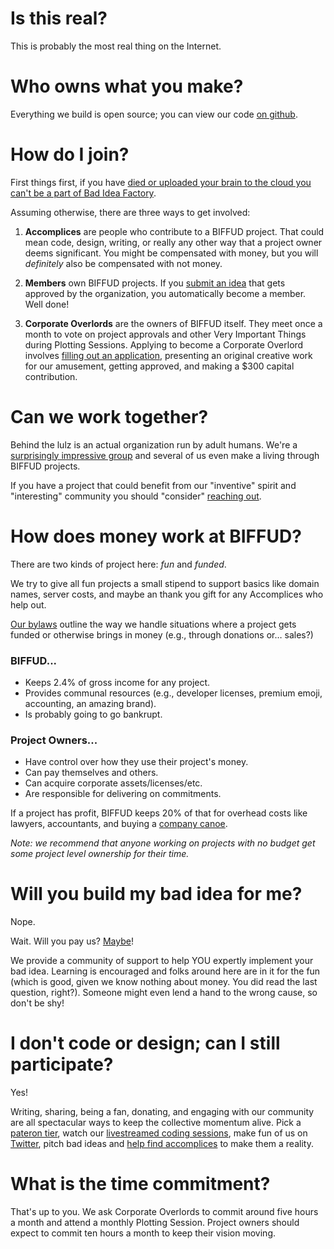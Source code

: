 # Is this real?

This is probably the most real thing on the Internet.

# Who owns what you make?

Everything we build is open source; you can view our code [on github](https://github.com/badideafactory).

# How do I join?

First things first, if you have [died or uploaded your brain to the cloud you can't be a part of Bad Idea Factory](https://github.com/BadIdeaFactory/corporate/blob/master/documents/operating.md#continuance-of-company).

Assuming otherwise, there are three ways to get involved:

1. **Accomplices** are people who contribute to a BIFFUD project. That could mean code, design, writing, or really any other way that a project owner deems significant. You might be compensated with money, but you will *definitely* also be compensated with not money.

2. **Members** own BIFFUD projects. If you [submit an idea](https://github.com/BadIdeaFactory/corporate/issues?q=is%3Aissue+is%3Aopen+label%3A%22project+application%22) that gets approved by the organization, you automatically become a member. Well done!

3. **Corporate Overlords** are the owners of BIFFUD itself. They meet once a month to vote on project approvals and other Very Important Things during Plotting Sessions. Applying to become a Corporate Overlord involves [filling out an application](https://github.com/BadIdeaFactory/corporate/issues?q=is%3Aissue+is%3Aopen+label%3A%22overlord+application%22), presenting an original creative work for our amusement, getting approved, and making a $300 capital contribution.

# Can we work together?

Behind the lulz is an actual organization run by adult humans. We're a [surprisingly impressive group](people) and several of us even make a living through BIFFUD projects.

If you have a project that could benefit from our "inventive" spirit and "interesting" community you should "consider" [reaching out](contact).

# How does money work at BIFFUD?

There are two kinds of project here: *fun* and *funded*.

We try to give all fun projects a small stipend to support basics like domain names, server costs, and maybe an thank you gift for any Accomplices who help out.

[Our bylaws](https://github.com/BadIdeaFactory/corporate/blob/master/documents/operating.md#section-4--money-) outline the way we handle situations where a project gets funded or otherwise brings in money (e.g., through donations or… sales?)

### BIFFUD... 
* Keeps 2.4% of gross income for any project.
* Provides communal resources (e.g., developer licenses, premium emoji, accounting, an amazing brand).
* Is probably going to go bankrupt.

### Project Owners...
* Have control over how they use their project's money.
* Can pay themselves and others.
* Can acquire corporate assets/licenses/etc.
* Are responsible for delivering on commitments.

If a project has profit, BIFFUD keeps 20% of that for overhead costs like lawyers, accountants, and buying a [company canoe](https://github.com/BadIdeaFactory/corporate/blob/master/documents/operating.md#company-canoe).

*Note: we recommend that anyone working on projects with no budget get some project level ownership for their time.*

# Will you build my bad idea for me?

Nope.

Wait. Will you pay us? [Maybe](contact)!

We provide a community of support to help YOU expertly implement your bad idea. Learning is encouraged and folks around here are in it for the fun (which is good, given we know nothing about money. You did read the last question, right?). Someone might even lend a hand to the wrong cause, so don't be shy!

# I don't code or design; can I still participate?

Yes!

Writing, sharing, being a fan, donating, and engaging with our community are all spectacular ways to keep the collective momentum alive. Pick a [pateron tier](https://www.patreon.com/biffud), watch our [livestreamed coding sessions](https://www.twitch.tv/biffud), make fun of us on [Twitter](https://twitter.com/biffud), pitch bad ideas and [help find accomplices](https://linkedin.com) to make them a reality.

# What is the time commitment?

That's up to you. We ask Corporate Overlords to commit around five hours a month and attend a monthly Plotting Session. Project owners should expect to commit ten hours a month to keep their vision moving.
